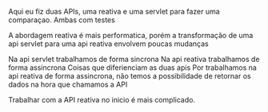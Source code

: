 Aqui eu fiz duas APIs, uma reativa e uma servlet para fazer uma comparaçao. Ambas com testes

A abordagem reativa é mais performatica, porém a transformação de uma api servlet para uma api reativa envolvem poucas mudanças

Na api servlet trabalhamos de forma sincrona
Na api reativa trabalhamos de forma assincrona
Coisas que diferienciam as duas apis
Por trabalhamos na api reativa de forma assincrona, não temos a possibilidade de retornar os dados na hora que chamamos a API

Trabalhar com a API reativa no inicio é mais complicado.
